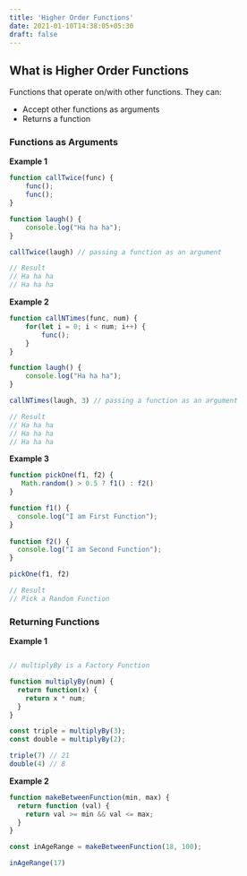 ```yaml
---
title: 'Higher Order Functions'
date: 2021-01-10T14:38:05+05:30
draft: false
---
```


## What is Higher Order Functions

Functions that operate on/with other functions. They can:

- Accept other functions as arguments
- Returns a function

### Functions as Arguments

**Example 1**

```javascript
function callTwice(func) {
	func();
	func();
}

function laugh() {
	console.log("Ha ha ha");
}

callTwice(laugh) // passing a function as an argument

// Result
// Ha ha ha 
// Ha ha ha
```
**Example 2**

```javascript
function callNTimes(func, num) {
	for(let i = 0; i < num; i++) {
		func();
	}
}

function laugh() {
	console.log("Ha ha ha");
}

callNTimes(laugh, 3) // passing a function as an argument

// Result
// Ha ha ha 
// Ha ha ha
// Ha ha ha
```

**Example 3**

```javascript
function pickOne(f1, f2) {
   Math.random() > 0.5 ? f1() : f2()
}

function f1() {
  console.log("I am First Function");
}
  
function f2() {
  console.log("I am Second Function");
}

pickOne(f1, f2) 

// Result 
// Pick a Random Function
```

### Returning Functions

**Example 1**

```javascript

// multiplyBy is a Factory Function

function multiplyBy(num) {
  return function(x) {
    return x * num;
  } 
}

const triple = multiplyBy(3);
const double = multiplyBy(2);

triple(7) // 21
double(4) // 8
```

**Example 2**

```javascript
function makeBetweenFunction(min, max) {
  return function (val) {
    return val >= min && val <= max;
  }
}

const inAgeRange = makeBetweenFunction(18, 100);

inAgeRange(17)
```